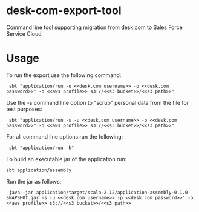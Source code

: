 # desk-com-export-tool
Command line tool supporting migration from desk.com to Sales Force Service Cloud

Usage
=====

To run the export use the following command:

```$bash
 sbt "application/run -u <<desk.com username>> -p <<desk.com password>>" -o <<aws profile>> s3://<<s3 bucket>>/<<s3 path>>"
```

Use the -s command line option to "scrub" personal data from the file for test purposes:

```$bash
 sbt "application/run -s -u <<desk.com username>> -p <<desk.com password>>" -o <<aws profile>> s3://<<s3 bucket>>/<<s3 path>>"
```

For all command line options run the following:

```$bash
 sbt "application/run -h"
```

To build an executable jar of the application run:
```$bash
sbt application/assembly
```

Run the jar as follows:
```$bash
 java -jar application/target/scala-2.12/application-assembly-0.1.0-SNAPSHOT.jar -s -u <<desk.com username>> -p <<desk.com password>>" -o <<aws profile>> s3://<<s3 bucket>>/<<s3 path>>
```